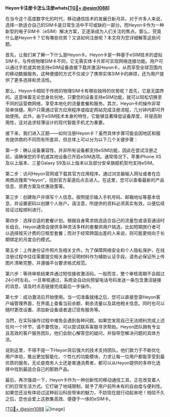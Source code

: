 **Heyon卡注册卡怎么注册whats[[TG💪+ @esim1088](https://t.me/s/esim1088)]**

在当今这个高度数字化的时代，移动通信技术的发展日新月异。对于许多人来说，选择一款适合自己的SIM卡是日常生活中不可或缺的一部分。而Heyon卡作为一种新型的电子SIM卡（eSIM）解决方案，正逐渐成为人们关注的焦点。那么，究竟什么是Heyon卡？它有哪些优势？又该如何注册呢？本文将为您详细解答这些问题。

首先，让我们来了解一下什么是Heyon卡。Heyon卡是一种基于eSIM技术的虚拟SIM卡，与传统物理SIM卡不同，它无需实体卡片即可实现网络连接功能。用户可以通过手机或其他支持eSIM设备直接下载并激活Heyon卡，从而享受全球范围内的移动数据服务。这种便捷的方式不仅减少了携带实体SIM卡的麻烦，还为用户提供了更多选择和灵活性。

那么，Heyon卡相较于传统的物理SIM卡有哪些独特的优势呢？首先，它是无国界的。这意味着无论您身处何地，只要您的设备支持eSIM功能，就可以轻松切换至不同的运营商网络，享受本地化的流量套餐和服务。其次，Heyon卡的操作非常简单快捷。用户只需通过官方应用程序或指定网站完成注册流程，几分钟内即可开始使用。此外，由于eSIM技术本身的特性，它能够显著降低设备厚度，并提高耐用性，这对追求轻薄设计的现代智能手机尤为重要。

接下来，我们进入正题——如何注册Heyon卡？虽然具体步骤可能会因地区和服务提供商的不同而有所差异，但总体上可以分为以下几个关键步骤：

第一步：确认设备兼容性。并非所有设备都支持eSIM功能，因此在尝试注册之前，请确保您的手机或其他设备已开启eSIM选项。通常情况下，苹果iPhone XS及以上版本、三星Galaxy S9及以上版本以及部分安卓旗舰机型均支持eSIM。

第二步：访问Heyon官网或下载其官方应用程序。通过浏览器输入网址或者在应用商店搜索“Heyon”，找到官方渠道后点击进入。在这里，您可以查看最新的产品信息、资费方案及优惠政策等。

第三步：创建账户并填写个人信息。按照提示输入手机号码、邮箱地址等基本信息，并设置密码以创建个人账户。请注意，所提供的资料必须真实有效，以便后续验证过程顺利进行。

第四步：选择合适的套餐计划。根据自身需求挑选适合自己的流量包或语音通话时长组合。Heyon通常会提供多种灵活多样的套餐供用户挑选，比如短期旅行者可以选择按天计费的日租型套餐；而对于经常跨国出差的人来说，则可能更倾向于长期绑定的月度合约模式。

第五步：上传身份证件照片及相关文件。为了保障网络安全和个人隐私保护，在线注册过程中往往需要提交相关身份证明材料作为辅助认证手段。请务必保证所上传图片清晰完整，并遵循平台要求格式规范。

第六步：等待审核结果并通过短信接收激活码。一般而言，整个审核周期不会超过24小时左右。一旦审核通过，系统会自动向预留电话号码发送一条包含激活链接的消息，请及时点击链接完成最后一步操作。

第七步：成功激活后开始使用。当一切准备就绪之后，您可以直接登录Heyon客户端管理界面，在界面上查看当前余额、剩余流量以及其他相关信息。同时也可以随时更改设置、添加新设备或者退订现有服务等。

当然，在实际操作过程中难免会遇到各种问题。如果您发现自己无法顺利完成上述任何一个环节，请不要慌张，可以尝试联系客服寻求帮助。Heyon团队拥有专业且高效的客户服务团队，他们会耐心解答您的疑问，并指导您解决问题的具体方法。

说到这里，不得不提一下Heyon背后强大的技术支持团队。他们致力于不断优化用户体验，推出更加智能化、个性化的功能模块，力求让每一位用户都能享受到最优质的服务。无论是商务人士还是普通消费者，都可以从Heyon提供的多样化选择中找到最适合自己的那款产品。

最后，再次强调一下，Heyon卡作为一种创新性的移动通信工具，正在改变着人们的日常生活方式。它打破了地域限制，赋予了用户前所未有的自由度与便利性。如果您还没有体验过这种前沿科技带来的魅力，不妨现在就行动起来吧！相信不久之后，您也会爱上这款集高效、便捷于一体的eSIM卡。

[[TG💪+ @esim1088](https://t.me/s/esim1088) ![Image](https://i.postimg.cc/4NQfJmqS/Snipaste-2025-05-13-00-14-12.png)]